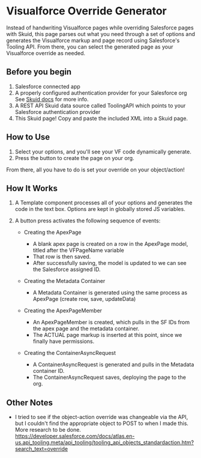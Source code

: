 # Visualforce Override Generator

Instead of handwriting Visualforce pages while overriding Salesforce pages with Skuid, this page parses out what you need through a set of options and generates the Visualforce markup and page record using Salesforce's Tooling API. From there, you can select the generated page as your Visualforce override as needed.

## Before you begin

  1. Salesforce connected app
  2. A properly configured authentication provider for your Salesforce org  
     See [Skuid docs](https://docs.skuid.com/latest/en/data/salesforce/#set-up-a-salesforce-connected-app) for more info.
  3. A REST API Skuid data source called ToolingAPI which points to your Salesforce authentication provider
  4. This Skuid page! Copy and paste the included XML into a Skuid page.

## How to Use

1. Select your options, and you'll see your VF code dynamically generate.
2. Press the button to create the page on your org.

From there, all you have to do is set your override on your object/action!

## How It Works

1. A Template component processes all of your options and generates the code in the text box. Options are kept in globally stored JS variables.
2. A button press activates the following sequence of events:

   - Creating the ApexPage
     - A blank apex page is created on a row in the ApexPage model, titled after the VFPageName variable
     - That row is then saved.
     - After successfully saving, the model is updated to we can see the Salesforce assigned ID.
 
   - Creating the Metadata Container
      - A Metadata Container is generated using the same process as ApexPage (create row, save, updateData)
 
   - Creating the ApexPageMember
     - An ApexPageMember is created, which pulls in the SF IDs from the apex page and the metadata container.
     - The ACTUAL page markup is inserted at this point, since we finally have permissions.
 
   - Creating the ContainerAsyncRequest
     - A ContainerAsyncRequest is generated and pulls in the Metadata container ID.
     - The ContainerAsyncRequest saves, deploying the page to the org.

## Other Notes

- I tried to see if the object-action override was changeable via the API, but I couldn't find the appropriate object to POST to when I made this. More research to be done.
  https://developer.salesforce.com/docs/atlas.en-us.api_tooling.meta/api_tooling/tooling_api_objects_standardaction.htm?search_text=override
